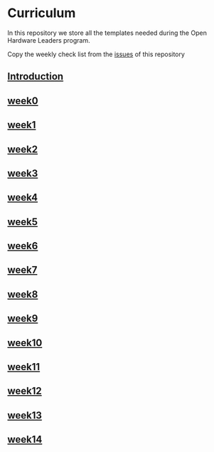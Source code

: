 # Curriculum

In this repository we store all the templates needed during the Open Hardware Leaders program.

Copy the weekly check list from the [issues](https://github.com/Open-Hardware-Leaders/curriculum/) of this repository


## [Introduction](introduction.md)
## [week0](week0.md)
## [week1](week1.md)
## [week2](week2.md)
## [week3](week3.md)
## [week4](week4.md)
## [week5](week5.md)
## [week6](week6.md)
## [week7](week7.md)
## [week8](week8.md)
## [week9](week8.md)
## [week10](week10.md)
## [week11](week11.md)
## [week12](week12.md)
## [week13](week13.md)
## [week14](week14.md)
